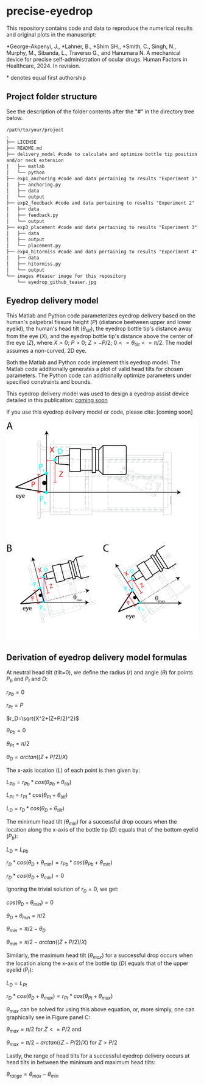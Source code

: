 # precise-eyedrop
This repository contains code and data to reproduce the numerical results and original plots in the manuscript:

*George-Akpenyi, J., *Lahner, B., *Shim SH., *Smith, C., Singh, N., Murphy, M., Sibanda, L., Traverso G., and Hanumara N.
A mechanical device for precise self-administration of ocular drugs.
Human Factors in Healthcare, 2024.
In revision.

\* denotes equal first authorship
## Project folder structure
See the description of the folder contents after the "#" in the directory tree below.
```
/path/to/your/project
.
├── LICENSE
├── README.md
├── delivery_model #code to calculate and optimize bottle tip position and/or neck extension 
│   ├── matlab
│   └── python
├── exp1_anchoring #code and data pertaining to results "Experiment 1" 
│   ├── anchoring.py
│   ├── data
│   └── output
├── exp2_feedback #code and data pertaining to results "Experiment 2"
│   ├── data
│   ├── feedback.py
│   └── output
├── exp3_placement #code and data pertaining to results "Experiment 3"
│   ├── data
│   ├── output
│   └── placement.py
├── exp4_hitormiss #code and data pertaining to results "Experiment 4"
│   ├── data
│   ├── hitormiss.py
│   └── output
└── images #teaser image for this repository
    └── eyedrop_github_teaser.jpg
```
## Eyedrop delivery model

This Matlab and Python code parameterizes eyedrop delivery based on the human's palpebral fissure height ($P$) (distance beetween upper and lower eyelid), the human's head tilt ($\theta_{tilt}$), the eyedrop bottle tip's distance away from the eye ($X$), and the eyedrop bottle tip's distance above the center of the eye ($Z$), where $X>0$; $P>0$; $Z>-P/2$; $0<=\theta_{tilt}<=\pi/2$. The model assumes a non-curved, 2D eye.

Both the Matlab and Python code implement this eyedrop model. The Matlab code additionally generates a plot of valid head tilts for chosen parameters. The Python code can additionally optimize parameters under specified constraints and bounds.

This eyedrop delivery model was used to design a eyedrop assist device detailed in this publication: [coming soon](link)

If you use this eyedrop delivery model or code, please cite: [coming soon]

![eyedrop model](/images/eyedrop_github_teaser.jpg)

## Derivation of eyedrop delivery model formulas

At neutral head tilt (tilt=0), we define the radius ($r$) and angle ($\theta$) for points $P_b$ and $P_t$ and $D$:

$r_{Pb}=0$

$r_{Pt}=P$

$r_D=\sqrt{X^2+(Z+P/2)^2}$

$\theta_{Pb}=0$

$\theta_{Pt}=\pi/2$

$\theta_{D}=arctan((Z+P/2)/X)$

The x-axis location ($L$) of each point is then given by:

$L_{Pb}=r_{Pb}*cos(\theta_{Pb}+\theta_{tilt})$

$L_{Pt}=r_{Pt}*cos(\theta_{Pt}+\theta_{tilt})$

$L_D=r_D*cos(\theta_D+\theta_{tilt})$

The minimum head tilt ($\theta_{min}$) for a successful drop occurs when the location along the x-axis of the bottle tip ($D$) equals that of the bottom eyelid ($P_b$):

$L_D=L_{Pb}$

$r_D*cos(\theta_D+\theta_{min})=r_{Pb}*cos(\theta_{Pb}+\theta_{min})$

$r_D*cos(\theta_D+\theta_{min})=0$

Ignoring the trivial solution of $r_D=0$, we get:

$cos(\theta_D+\theta_{min})=0$

$\theta_D+\theta_{min}=\pi/2$

$\theta_{min}=\pi/2-\theta_D$

$\theta_{min}=\pi/2-arctan((Z+P/2)/X)$

Similarly, the maximum head tilt ($\theta_{max}$) for a successful drop occurs when the location along the x-axis of the bottle tip ($D$) equals that of the upper eyelid ($P_t$):

$L_D=L_{Pt}$

$r_D*cos(\theta_D+\theta_{max})=r_{Pt}*cos(\theta_{Pt}+\theta_{max})$

$\theta_{max}$ can be solved for using this above equation, or, more simply, one can graphically see in Figure panel C:

$\theta_{max}=\pi/2$ for $Z<=P/2$ and

$\theta_{max}=\pi/2-arctan((Z-P/2)/X)$ for $Z>P/2$

Lastly, the range of head tilts for a successful eyedrop delivery occurs at head tilts in between the minimum and maximum head tilts:

$\theta_{range}=\theta_{max}-\theta_{min}$
